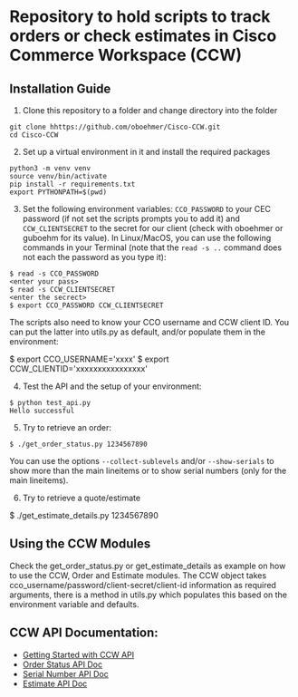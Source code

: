 # Repository to hold scripts to track orders or check estimates in Cisco Commerce Workspace (CCW)

## Installation Guide

1. Clone this repository to a folder and change directory into the folder
```
git clone hhttps://github.com/oboehmer/Cisco-CCW.git
cd Cisco-CCW
```

2. Set up a virtual environment in it and install the required packages

```
python3 -m venv venv
source venv/bin/activate
pip install -r requirements.txt
export PYTHONPATH=$(pwd)
``` 

3. Set the following environment variables: `CCO_PASSWORD` to your CEC password (if not set the scripts prompts you to add it) and `CCW_CLIENTSECRET` to the secret for our client (check with oboehmer or guboehm for its value). In Linux/MacOS, you can use the following commands in your Terminal (note that the `read -s ..` command does not each the password as you type it):

```
$ read -s CCO_PASSWORD
<enter your pass>
$ read -s CCW_CLIENTSECRET
<enter the secrect>
$ export CCO_PASSWORD CCW_CLIENTSECRET
```

The scripts also need to know your CCO username and CCW client ID. You can put the latter into utils.py as default, and/or populate them in the environment:

$ export CCO_USERNAME='xxxx'
$ export CCW_CLIENTID='xxxxxxxxxxxxxxxx'

4. Test the API and the setup of your environment:

```
$ python test_api.py 
Hello successful
```

5. Try to retrieve an order:

```
$ ./get_order_status.py 1234567890
```
You can use the options `--collect-sublevels` and/or `--show-serials` to show more than the main lineitems or to show serial numbers (only for the main lineitems).

6. Try to retrieve a quote/estimate

$ ./get_estimate_details.py 1234567890




## Using the CCW Modules 

Check the get_order_status.py or get_estimate_details as  example on how to use the CCW, Order and Estimate modules. The CCW object takes cco_username/password/client-secret/client-id information as required arguments, there is a method in utils.py which populates this based on the environment variable and defaults.


## CCW API Documentation:

- [Getting Started with CCW API](https://apiconsole.cisco.com/docs)
- [Order Status API Doc](https://www.cisco.com/E-Learning/gbo-ccw/cdc_bulk/Cisco_Commerce_B2B_Implementation_Guides/Notifications/Order_Status_API/Order_Status_API_IG.pdf)
- [Serial Number API Doc](https://www.cisco.com/E-Learning/gbo-ccw/cdc_bulk/Cisco_Commerce_B2B_Implementation_Guides/Notifications/Get_SerialNumber_API/Get_Serial_Number_Details_API_IG.pdf)
- [Estimate API Doc](https://www.cisco.com/E-Learning/gbo-ccw/cdc_bulk/Cisco_Commerce_B2B_Implementation_Guides/Estimate/Manage_Estimate_Web_Services/Manage_Estimate_Web_Services_IG.pdf)
